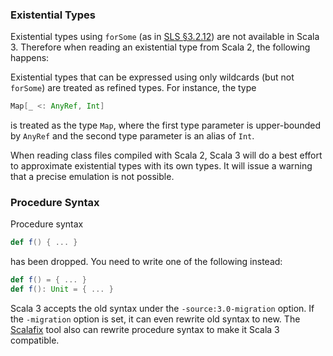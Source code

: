 
### Existential Types

Existential types using `forSome` (as in [SLS §3.2.12](https://www.scala-lang.org/files/archive/spec/2.13/03-types.html#existential-types)) are not available in Scala 3.
Therefore when reading an existential type from Scala 2, the following happens:

Existential types that can be expressed using only wildcards (but not
`forSome`) are treated as refined types.
For instance, the type
```scala
Map[_ <: AnyRef, Int]
```
is treated as the type `Map`, where the first type parameter
is upper-bounded by `AnyRef` and the second type parameter is an alias
of `Int`.

When reading class files compiled with Scala 2, Scala 3 will do a best
effort to approximate existential types with its own types. It will
issue a warning that a precise emulation is not possible.

### Procedure Syntax

Procedure syntax
```scala
def f() { ... }
```
has been dropped. You need to write one of the following instead:
```scala
def f() = { ... }
def f(): Unit = { ... }
```
Scala 3 accepts the old syntax under the `-source:3.0-migration` option.
If the `-migration` option is set, it can even rewrite old syntax to new.
The [Scalafix](https://scalacenter.github.io/scalafix/) tool also
can rewrite procedure syntax to make it Scala 3 compatible.
